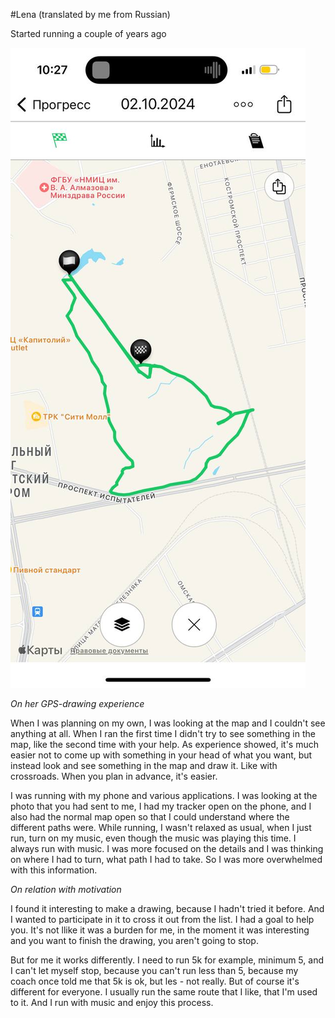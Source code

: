 #Lena (translated by me from Russian)

Started running a couple of years ago

![lena](/data/images/experiments/lena.JPG)

_On her GPS-drawing experience_

When I was planning on my own, I was looking at the map and I couldn't see anything at all. When I ran the first time I didn't try to see something in the map, like the second time with your help. As experience showed, it's much easier not to come up with something in your head of what you want, but instead look and see something in the map and draw it. Like with crossroads. When you plan in advance, it's easier.

I was running with my phone and various applications. I was looking at the photo that you had sent to me, I had my tracker open on the phone, and I also had the normal map open so that I could understand where the different paths were. While running, I wasn't relaxed as usual, when I just run, turn on my music, even though the music was playing this time. I always run with music. I was more focused on the details and I was thinking on where I had to turn, what path I had to take. So I was more overwhelmed with this information.

_On relation with motivation_

I found it interesting to make a drawing, because I hadn't tried it before. And I wanted to participate in it to cross it out from the list. I had a goal to help you. It's not llike it was a burden for me, in the moment it was interesting and you want to finish the drawing, you aren't going to stop.

But for me it works differently. I need to run 5k for example, minimum 5, and I can't let myself stop, because you can't run less than 5, because my coach once told me that 5k is ok, but les - not really. But of course it's different for everyone. I usually run the same route that I like, that I'm used to it. And I run with music and enjoy this process.
